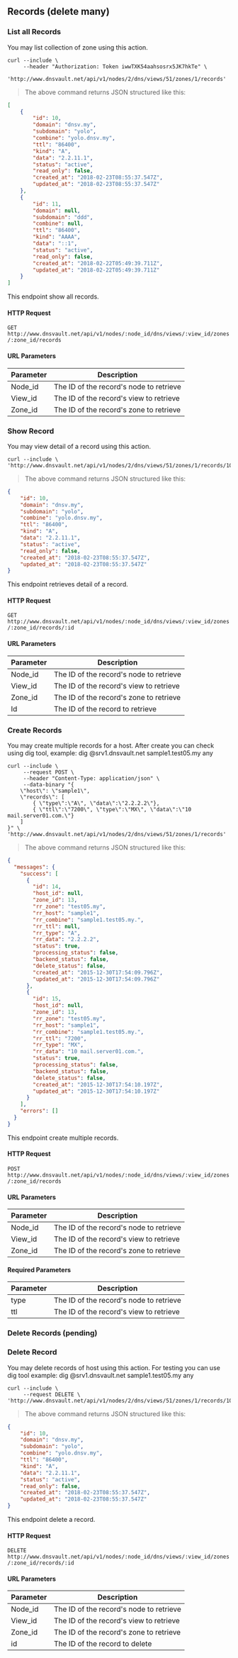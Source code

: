 ## Records (delete many)

### List all Records

You may list collection of zone using this action.

```shell
curl --include \
     --header "Authorization: Token iwwTXK54aahsosrx5JK7hkTe" \
  'http://www.dnsvault.net/api/v1/nodes/2/dns/views/51/zones/1/records'
```


> The above command returns JSON structured like this:

```json
[
    {
        "id": 10,
        "domain": "dnsv.my",
        "subdomain": "yolo",
        "combine": "yolo.dnsv.my",
        "ttl": "86400",
        "kind": "A",
        "data": "2.2.11.1",
        "status": "active",
        "read_only": false,
        "created_at": "2018-02-23T08:55:37.547Z",
        "updated_at": "2018-02-23T08:55:37.547Z"
    },
    {
        "id": 11,
        "domain": null,
        "subdomain": "ddd",
        "combine": null,
        "ttl": "86400",
        "kind": "AAAA",
        "data": "::1",
        "status": "active",
        "read_only": false,
        "created_at": "2018-02-22T05:49:39.711Z",
        "updated_at": "2018-02-22T05:49:39.711Z"
    }
]
```

This endpoint show all records.

#### HTTP Request

`GET http://www.dnsvault.net/api/v1/nodes/:node_id/dns/views/:view_id/zones/:zone_id/records`

#### URL Parameters

Parameter | Description
--------- | -----------
Node_id | The ID of the record's node to retrieve
View_id | The ID of the record's view to retrieve
Zone_id | The ID of the record's zone to retrieve

### Show Record

You may view detail of a record using this action.

```shell
curl --include \
'http://www.dnsvault.net/api/v1/nodes/2/dns/views/51/zones/1/records/10'
```

> The above command returns JSON structured like this:

```json
{
    "id": 10,
    "domain": "dnsv.my",
    "subdomain": "yolo",
    "combine": "yolo.dnsv.my",
    "ttl": "86400",
    "kind": "A",
    "data": "2.2.11.1",
    "status": "active",
    "read_only": false,
    "created_at": "2018-02-23T08:55:37.547Z",
    "updated_at": "2018-02-23T08:55:37.547Z"
}
```

This endpoint retrieves detail of a record.

#### HTTP Request

`GET http://www.dnsvault.net/api/v1/nodes/:node_id/dns/views/:view_id/zones/:zone_id/records/:id`

#### URL Parameters

Parameter | Description
--------- | -----------
Node_id | The ID of the record's node to retrieve
View_id | The ID of the record's view to retrieve
Zone_id | The ID of the record's zone to retrieve
Id | The ID of the record to retrieve

### Create Records

You may create multiple records for a host. After create you can check using dig tool, example: dig @srv1.dnsvault.net sample1.test05.my any

```shell
curl --include \
     --request POST \
     --header "Content-Type: application/json" \
     --data-binary "{
    \"host\": \"sample1\",
    \"records\": [
        { \"type\":\"A\", \"data\":\"2.2.2.2\"},
        { \"ttl\":\"7200\", \"type\":\"MX\", \"data\":\"10 mail.server01.com.\"}
    ]
}" \
'http://www.dnsvault.net/api/v1/nodes/2/dns/views/51/zones/1/records'
```


> The above command returns JSON structured like this:

```json
{
  "messages": {
    "success": [
      {
        "id": 14,
        "host_id": null,
        "zone_id": 13,
        "rr_zone": "test05.my",
        "rr_host": "sample1",
        "rr_combine": "sample1.test05.my.",
        "rr_ttl": null,
        "rr_type": "A",
        "rr_data": "2.2.2.2",
        "status": true,
        "processing_status": false,
        "backend_status": false,
        "delete_status": false,
        "created_at": "2015-12-30T17:54:09.796Z",
        "updated_at": "2015-12-30T17:54:09.796Z"
      },
      {
        "id": 15,
        "host_id": null,
        "zone_id": 13,
        "rr_zone": "test05.my",
        "rr_host": "sample1",
        "rr_combine": "sample1.test05.my.",
        "rr_ttl": "7200",
        "rr_type": "MX",
        "rr_data": "10 mail.server01.com.",
        "status": true,
        "processing_status": false,
        "backend_status": false,
        "delete_status": false,
        "created_at": "2015-12-30T17:54:10.197Z",
        "updated_at": "2015-12-30T17:54:10.197Z"
      }
    ],
    "errors": []
  }
}
```

This endpoint create multiple records.

#### HTTP Request

`POST http://www.dnsvault.net/api/v1/nodes/:node_id/dns/views/:view_id/zones/:zone_id/records`

#### URL Parameters

Parameter | Description
--------- | -----------
Node_id | The ID of the record's node to retrieve
View_id | The ID of the record's view to retrieve
Zone_id | The ID of the record's zone to retrieve

#### Required Parameters

Parameter | Description
--------- | -----------
type | The ID of the record's node to retrieve
ttl | The ID of the record's view to retrieve

### Delete Records (pending)

### Delete Record
You may delete records of host using this action. For testing you can use dig tool example: dig @srv1.dnsvault.net sample1.test05.my any

```shell
curl --include \
     --request DELETE \
'http://www.dnsvault.net/api/v1/nodes/2/dns/views/51/zones/1/records/10'
```


> The above command returns JSON structured like this:

```json
{
    "id": 10,
    "domain": "dnsv.my",
    "subdomain": "yolo",
    "combine": "yolo.dnsv.my",
    "ttl": "86400",
    "kind": "A",
    "data": "2.2.11.1",
    "status": "active",
    "read_only": false,
    "created_at": "2018-02-23T08:55:37.547Z",
    "updated_at": "2018-02-23T08:55:37.547Z"
}
```

This endpoint delete a record.

#### HTTP Request

`DELETE http://www.dnsvault.net/api/v1/nodes/:node_id/dns/views/:view_id/zones/:zone_id/records/:id`

#### URL Parameters

Parameter | Description
--------- | -----------
Node_id | The ID of the record's node to retrieve
View_id | The ID of the record's view to retrieve
Zone_id | The ID of the record's zone to retrieve
id | The ID of the record to delete
